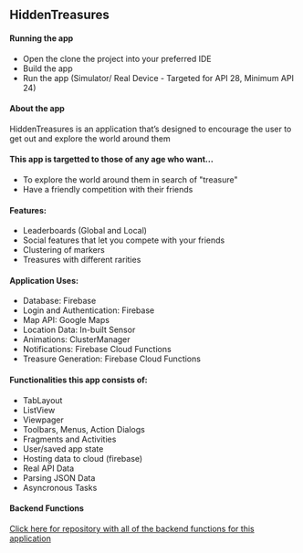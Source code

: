## HiddenTreasures

#### Running the app
- Open the clone the project into your preferred IDE
- Build the app
- Run the app (Simulator/ Real Device - Targeted for API 28, Minimum API 24)

#### About the app
HiddenTreasures is an application that’s designed to encourage the user to get out and explore the world around them 

#### This app is targetted to those of any age who want...
- To explore the world around them in search of "treasure"
- Have a friendly competition with their friends

#### Features:
- Leaderboards (Global and Local)
- Social features that let you compete with your friends
- Clustering of markers 
- Treasures with different rarities

#### Application Uses:
- Database: Firebase
- Login and Authentication: Firebase
- Map API: Google Maps
- Location Data: In-built Sensor
- Animations: ClusterManager
- Notifications: Firebase Cloud Functions
- Treasure Generation: Firebase Cloud Functions

#### Functionalities this app consists of:
- TabLayout
- ListView
- Viewpager
- Toolbars, Menus, Action Dialogs
- Fragments and Activities
- User/saved app state
- Hosting data to cloud (firebase)
- Real API Data
- Parsing JSON Data
- Asyncronous Tasks

#### Backend Functions
[Click here for repository with all of the backend functions for this application](https://github.com/soorajkarthik/HiddenTreasuresBackend)
